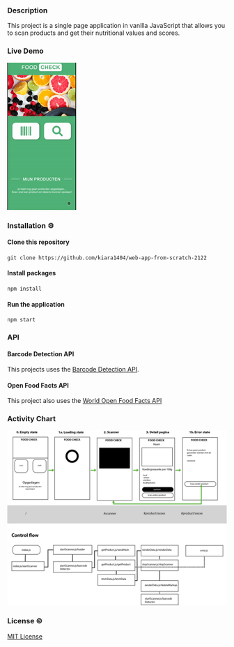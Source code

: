 ### Description
<!-- ☝️ replace this description with a description of your own work -->
This project is a single page application in vanilla JavaScript that allows you to scan products and get their nutritional values and scores.

### Live Demo
![](https://github.com/kiara1404/food-check/blob/main/img/ezgif.com-gif-maker.gif?raw=true)

### Installation ⚙️

#### Clone this repository
```
git clone https://github.com/kiara1404/web-app-from-scratch-2122
```

#### Install packages
```
npm install
```

#### Run the application
```
npm start
```

<!-- ...but how does one use this project? What are its features 🤔 -->

### API
#### Barcode Detection API
This projects uses the [Barcode Detection API](https://developer.mozilla.org/en-US/docs/Web/API/Barcode_Detection_API).

#### Open Food Facts API
This project also uses the [World Open Food Facts API](https://world.openfoodfacts.org/data)
<!-- Maybe a checklist of done stuff and stuff still on your wishlist? ✅ -->
### Activity Chart
![](https://github.com/kiara1404/food-check/blob/main/img/activity-chartv2.0.png?raw=true)
### License ©
[MIT License](https://github.com/kiara1404/web-app-from-scratch-2122/blob/main/LICENSE)
<!-- How about a license here? 📜 (or is it a licence?) 🤷 -->
